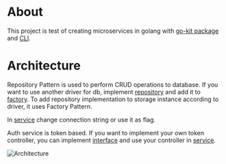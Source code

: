 # About
This project is test of creating microservices in golang with [go-kit package](https://github.com/go-kit/kit) and [CLI](https://github.com/chaseSpace/kit).
# Architecture

Repository Pattern is used to perform CRUD operations to database. If you want to use another driver for db, implement [repository](internal/storage/Repos/userRepo.go) and add it to [factory](internal/storage/Repos/userRepoFactory.go). To add repository implementation to storage instance according to driver, it uses Factory Pattern.

In [service](cmd/service/service.go) change connection string or use it as flag.

Auth service is token based. If you want to implement your own token controller, you can implement [interface](internal/tokenController/controller.go) and use your controller in [service](cmd/service/service.go).

![Architecture](https://user-images.githubusercontent.com/43153608/169884233-95b5e2fa-fcf6-4531-b704-9354fad21e36.jpg)
